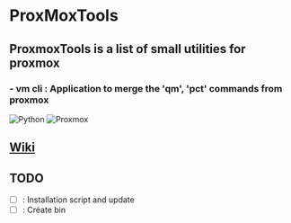 # ProxMoxTools

## ProxmoxTools is a list of small utilities for proxmox

### - vm cli : Application to merge the 'qm', 'pct' commands from proxmox 
![Python](https://img.shields.io/badge/Python-v3.7%5E-green??style=flat&logo=python) ![Proxmox](https://img.shields.io/badge/Proxmox-v6.x%5E-yellow?style=flat&logo=proxmox)

## [Wiki](https://github.com/Xenxia/ProxmoxTool/wiki)

## TODO

- [ ] : Installation script and update
- [ ] : Créate bin
